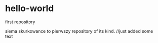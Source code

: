 # hello-world
first repository

siema skurkowance to pierwszy repository of its kind.
//just added some text
